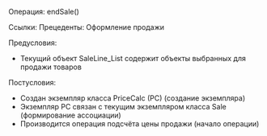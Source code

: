 Операция: endSale()

Ссылки: Прецеденты: Оформление продажи 

Предусловия:
-	Текущий объект SaleLine_List содержит объекты выбранных для продажи товаров

Постусловия: 
-	Создан экземпляр класса PriceCalc (PC) (создание экземпляра)
-	Экземпляр PC связан с текущим экземпляром класса Sale (формирование ассоциации)
-	Производится операция подсчёта цены продажи (начало операции)
